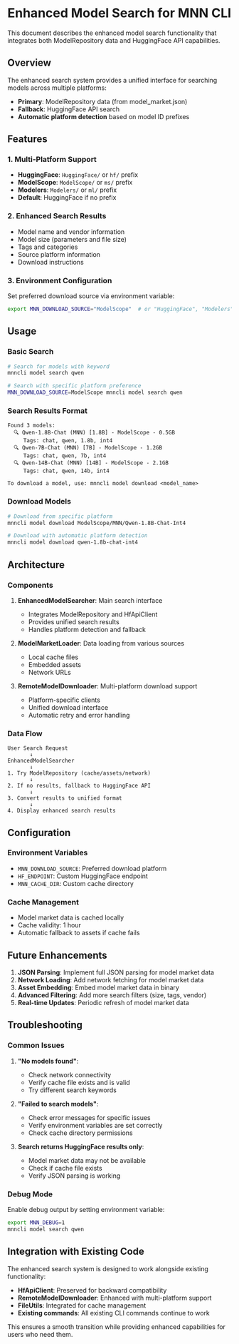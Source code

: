 # Enhanced Model Search for MNN CLI

This document describes the enhanced model search functionality that integrates both ModelRepository data and HuggingFace API capabilities.

## Overview

The enhanced search system provides a unified interface for searching models across multiple platforms:
- **Primary**: ModelRepository data (from model_market.json)
- **Fallback**: HuggingFace API search
- **Automatic platform detection** based on model ID prefixes

## Features

### 1. Multi-Platform Support
- **HuggingFace**: `HuggingFace/` or `hf/` prefix
- **ModelScope**: `ModelScope/` or `ms/` prefix  
- **Modelers**: `Modelers/` or `ml/` prefix
- **Default**: HuggingFace if no prefix

### 2. Enhanced Search Results
- Model name and vendor information
- Model size (parameters and file size)
- Tags and categories
- Source platform information
- Download instructions

### 3. Environment Configuration
Set preferred download source via environment variable:
```bash
export MNN_DOWNLOAD_SOURCE="ModelScope"  # or "HuggingFace", "Modelers"
```

## Usage

### Basic Search
```bash
# Search for models with keyword
mnncli model search qwen

# Search with specific platform preference
MNN_DOWNLOAD_SOURCE=ModelScope mnncli model search qwen
```

### Search Results Format
```
Found 3 models:
  🔍 Qwen-1.8B-Chat (MNN) [1.8B] - ModelScope - 0.5GB
     Tags: chat, qwen, 1.8b, int4
  🔍 Qwen-7B-Chat (MNN) [7B] - ModelScope - 1.2GB
     Tags: chat, qwen, 7b, int4
  🔍 Qwen-14B-Chat (MNN) [14B] - ModelScope - 2.1GB
     Tags: chat, qwen, 14b, int4

To download a model, use: mnncli model download <model_name>
```

### Download Models
```bash
# Download from specific platform
mnncli model download ModelScope/MNN/Qwen-1.8B-Chat-Int4

# Download with automatic platform detection
mnncli model download qwen-1.8b-chat-int4
```

## Architecture

### Components

1. **EnhancedModelSearcher**: Main search interface
   - Integrates ModelRepository and HfApiClient
   - Provides unified search results
   - Handles platform detection and fallback

2. **ModelMarketLoader**: Data loading from various sources
   - Local cache files
   - Embedded assets
   - Network URLs

3. **RemoteModelDownloader**: Multi-platform download support
   - Platform-specific clients
   - Unified download interface
   - Automatic retry and error handling

### Data Flow

```
User Search Request
       ↓
EnhancedModelSearcher
       ↓
1. Try ModelRepository (cache/assets/network)
       ↓
2. If no results, fallback to HuggingFace API
       ↓
3. Convert results to unified format
       ↓
4. Display enhanced search results
```

## Configuration

### Environment Variables
- `MNN_DOWNLOAD_SOURCE`: Preferred download platform
- `HF_ENDPOINT`: Custom HuggingFace endpoint
- `MNN_CACHE_DIR`: Custom cache directory

### Cache Management
- Model market data is cached locally
- Cache validity: 1 hour
- Automatic fallback to assets if cache fails

## Future Enhancements

1. **JSON Parsing**: Implement full JSON parsing for model market data
2. **Network Loading**: Add network fetching for model market data
3. **Asset Embedding**: Embed model market data in binary
4. **Advanced Filtering**: Add more search filters (size, tags, vendor)
5. **Real-time Updates**: Periodic refresh of model market data

## Troubleshooting

### Common Issues

1. **"No models found"**: 
   - Check network connectivity
   - Verify cache file exists and is valid
   - Try different search keywords

2. **"Failed to search models"**:
   - Check error messages for specific issues
   - Verify environment variables are set correctly
   - Check cache directory permissions

3. **Search returns HuggingFace results only**:
   - Model market data may not be available
   - Check if cache file exists
   - Verify JSON parsing is working

### Debug Mode
Enable debug output by setting environment variable:
```bash
export MNN_DEBUG=1
mnncli model search qwen
```

## Integration with Existing Code

The enhanced search system is designed to work alongside existing functionality:
- **HfApiClient**: Preserved for backward compatibility
- **RemoteModelDownloader**: Enhanced with multi-platform support
- **FileUtils**: Integrated for cache management
- **Existing commands**: All existing CLI commands continue to work

This ensures a smooth transition while providing enhanced capabilities for users who need them.
